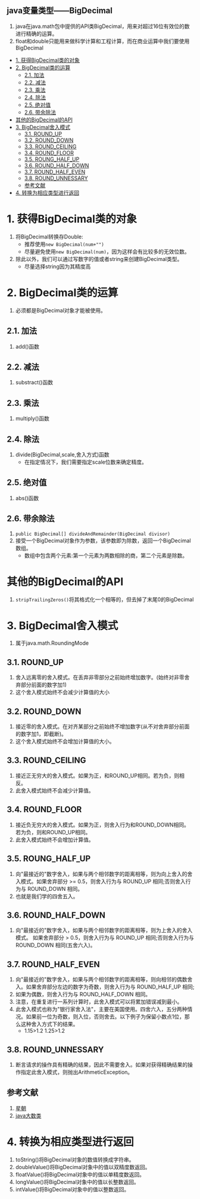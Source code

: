 java变量类型——BigDecimal
---
1. java在java.math包中提供的API类BigDecimal，用来对超过16位有效位的数进行精确的运算。
2. float和double只能用来做科学计算和工程计算，而在商业运算中我们要使用BigDecimal

<!-- TOC -->

- [1. 获得BigDecimal类的对象](#1-获得bigdecimal类的对象)
- [2. BigDecimal类的运算](#2-bigdecimal类的运算)
  - [2.1. 加法](#21-加法)
  - [2.2. 减法](#22-减法)
  - [2.3. 乘法](#23-乘法)
  - [2.4. 除法](#24-除法)
  - [2.5. 绝对值](#25-绝对值)
  - [2.6. 带余除法](#26-带余除法)
- [其他的BigDecimal的API](#其他的bigdecimal的api)
- [3. BigDecimal舍入模式](#3-bigdecimal舍入模式)
  - [3.1. ROUND_UP](#31-round_up)
  - [3.2. ROUND_DOWN](#32-round_down)
  - [3.3. ROUND_CEILING](#33-round_ceiling)
  - [3.4. ROUND_FLOOR](#34-round_floor)
  - [3.5. ROUNG_HALF_UP](#35-roung_half_up)
  - [3.6. ROUND_HALF_DOWN](#36-round_half_down)
  - [3.7. ROUND_HALF_EVEN](#37-round_half_even)
  - [3.8. ROUND_UNNESSARY](#38-round_unnessary)
  - [参考文献](#参考文献)
- [4. 转换为相应类型进行返回](#4-转换为相应类型进行返回)

<!-- /TOC -->

# 1. 获得BigDecimal类的对象
1. 将BigDecimal转换存Double:
    + 推荐使用`new BigDecimal(num+"")`
    + 尽量避免使用`new BigDecimal(num)`，因为这样会有比较多的无效位数。
2. 除此以外，我们可以通过写数字的值或者string来创建BigDecimal类型。
    + 尽量选择string因为其精度高

# 2. BigDecimal类的运算
1. 必须都是BigDecimal对象才能被使用。

## 2.1. 加法
1. add()函数

## 2.2. 减法
1. substract()函数

## 2.3. 乘法
1. multiply()函数

## 2.4. 除法
1. divide(BigDecimal,scale,舍入方式)函数
    + 在指定情况下，我们需要指定scale位数来确定精度。

## 2.5. 绝对值
1. abs()函数

## 2.6. 带余除法
1. `public BigDecimal[] divideAndRemainder(BigDecimal divisor)`
2. 接受一个BigDecimal对象作为参数，该参数即为除数，返回一个BigDecimal数组。
    + 数组中包含两个元素:第一个元素为两数相除的商，第二个元素是除数。

# 其他的BigDecimal的API
1. `stripTrailingZeros()`将其格式化一个相等的，但去掉了末尾0的BigDecimal

# 3. BigDecimal舍入模式
1. 属于java.math.RoundingMode

## 3.1. ROUND_UP
1. 舍入远离零的舍入模式。在丢弃非零部分之前始终增加数字。(始终对非零舍弃部分前面的数字加1)
2. 这个舍入模式始终不会减少计算值的大小

## 3.2. ROUND_DOWN
1. 接近零的舍入模式。在对齐某部分之前始终不增加数字(从不对舍弃部分前面的数字加1，即截断)。
2. 这个舍入模式始终不会增加计算值的大小。

## 3.3. ROUND_CEILING
1. 接近正无穷大的舍入模式。如果为正，和ROUND_UP相同。若为负，则相反。
2. 此舍入模式始终不会减少计算值。

## 3.4. ROUND_FLOOR
1. 接近负无穷大的舍入模式。如果为正，则舍入行为和ROUND_DOWN相同。若为负，则和ROUND_UP相同。
2. 此舍入模式始终不会增加计算值。

## 3.5. ROUNG_HALF_UP
1. 向"最接近的"数字舍入，如果与两个相邻数字的距离相等，则为向上舍入的舍入模式。如果舍弃部分 >= 0.5，则舍入行为与 ROUND_UP 相同;否则舍入行为与 ROUND_DOWN 相同。
2. 也就是我们学的四舍五入。

## 3.6. ROUND_HALF_DOWN
1. 向"最接近的"数字舍入，如果与两个相邻数字的距离相等，则为上舍入的舍入模式。
如果舍弃部分 > 0.5，则舍入行为与 ROUND_UP 相同;否则舍入行为与 ROUND_DOWN 相同(五舍六入)。

## 3.7. ROUND_HALF_EVEN
1. 向"最接近的"数字舍入，如果与两个相邻数字的距离相等，则向相邻的偶数舍入。如果舍弃部分左边的数字为奇数，则舍入行为与 ROUND_HALF_UP 相同;
2. 如果为偶数，则舍入行为与 ROUND_HALF_DOWN 相同。
3. 注意，在重复进行一系列计算时，此舍入模式可以将累加错误减到最小。
4. 此舍入模式也称为"银行家舍入法"，主要在美国使用。四舍六入，五分两种情况。如果前一位为奇数，则入位，否则舍去。以下例子为保留小数点1位，那么这种舍入方式下的结果。
    + 1.15>1.2 1.25>1.2
    
## 3.8. ROUND_UNNESSARY
1. 断言请求的操作具有精确的结果，因此不需要舍入。如果对获得精确结果的操作指定此舍入模式，则抛出ArithmeticException。

## 参考文献
1. <a href = "https://www.cnblogs.com/jpfss/p/9987319.html">星朝</a>
2. <a href = "https://blog.csdn.net/bailu666666/article/details/79829902">java大数类</a>

# 4. 转换为相应类型进行返回
1. toString()将BigDecimal对象的数值转换成字符串。    
2. doubleValue()将BigDecimal对象中的值以双精度数返回。   
3. floatValue()将BigDecimal对象中的值以单精度数返回。   
4. longValue()将BigDecimal对象中的值以长整数返回。    
5. intValue()将BigDecimal对象中的值以整数返回。